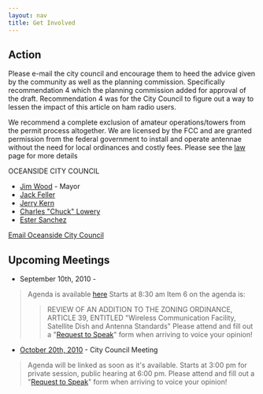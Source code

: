 ```yaml
---
layout: nav
title: Get Involved
---
```


Action
---
Please e-mail the city council and encourage them to heed the advice given
by the community as well as the planning commission.  Specifically
recommendation 4 which the planning commission added for approval of the
draft.  Recommendation 4 was for the City Council to figure out a way to
lessen the impact of this article on ham radio users.

We recommend a complete exclusion of amateur operations/towers from the permit
process altogether.  We are licensed by the FCC and are granted permission
from the federal government to install and operate antennae without the need
for local ordinances and costly fees.  Please see the [law](/law.html) page for more details

OCEANSIDE CITY COUNCIL
* [Jim Wood](mailto:jwood@ci.oceanside.ca.us) - Mayor
* [Jack Feller](mailto:jfeller@ci.oceanside.ca.us)
* [Jerry Kern](mailto:jkern@ci.oceanside.ca.us)
* [Charles "Chuck" Lowery](mailto:clowery@ci.oceanside.ca.us)
* [Ester Sanchez](mailto:esanchez@ci.oceanside.ca.us)

[Email Oceanside City Council](mailto:council@ci.oceanside.ca.us)

Upcoming Meetings
---
* September 10th, 2010 - 
> Agenda is available [here](http://www.ci.oceanside.ca.us/pdf/9-10-2010_TC_Agen.pdf)
> Starts at 8:30 am
> Item 6 on the agenda is:
>> REVIEW OF AN ADDITION TO THE ZONING ORDINANCE, ARTICLE 39, ENTITLED "Wireless Communication Facility, Satellite Dish and Antenna Standards"
> Please attend and fill out a "[Request to Speak](http://www.ci.oceanside.ca.us/Datarelation.aspx?Content=19)" form when arriving to voice your opinion!

* [October 20th, 2010](http://www.ci.oceanside.ca.us/datarelation.aspx?Content=6) - City Council Meeting
> Agenda will be linked as soon as it's available.
> Starts at 3:00 pm for private session, public hearing at 6:00 pm.
> Please attend and fill out a "[Request to Speak](http://www.ci.oceanside.ca.us/Datarelation.aspx?Content=19)" form when arriving to voice your opinion!
